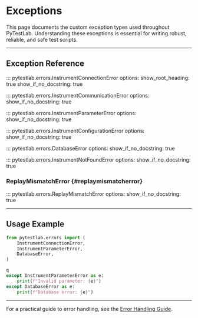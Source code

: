 # Exceptions

This page documents the custom exception types used throughout PyTestLab. Understanding these exceptions is essential for writing robust, reliable, and safe test scripts.

---

## Exception Reference

::: pytestlab.errors.InstrumentConnectionError
    options:
      show_root_heading: true
      show_if_no_docstring: true

::: pytestlab.errors.InstrumentCommunicationError
    options:
      show_if_no_docstring: true

::: pytestlab.errors.InstrumentParameterError
    options:
      show_if_no_docstring: true

::: pytestlab.errors.InstrumentConfigurationError
    options:
      show_if_no_docstring: true

::: pytestlab.errors.DatabaseError
    options:
      show_if_no_docstring: true

::: pytestlab.errors.InstrumentNotFoundError
    options:
      show_if_no_docstring: true

### ReplayMismatchError {#replaymismatcherror}

::: pytestlab.errors.ReplayMismatchError
    options:
      show_if_no_docstring: true

---

## Usage Example

```python
from pytestlab.errors import (
    InstrumentConnectionError,
    InstrumentParameterError,
    DatabaseError,
)

q
except InstrumentParameterError as e:
    print(f"Invalid parameter: {e}")
except DatabaseError as e:
    print(f"Database error: {e}")
```

---

For a practical guide to error handling, see the [Error Handling Guide](../user_guide/errors.md).